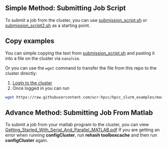 
## Simple Method: Submitting Job Script

To submit a job from the cluster, you can use [submission_script.sh](submission_script.sh) or [submission_script2.sh](submission_script2.sh) as a starting point.

## Copy examples

You can simple copying the text from [submission_script.sh](submission_script.sh) and pasting it into a file on the cluster via `nano`/`vim`.

Or you can use the `wget` command to transfer the file from this repo to the cluster directly:

1. [Login to the cluster](https://hpcc.ucr.edu/manuals_linux-basics_intro#how-to-get-access)
2. Once logged in you can run
```bash
wget https://raw.githubusercontent.com/ucr-hpcc/hpcc_slurm_examples/master/matlab/submission_script.sh
```

## Advance Method: Submitting Job From Matlab

To submit a job from your matlab program to the cluster, you can view [Getting_Started_With_Serial_And_Parallel_MATLAB.pdf](Getting_Started_With_Serial_And_Parallel_MATLAB.pdf)
If you are getting an error when running **configCluster**, run **rehash toolboxcache** and then run **configCluster** again.
